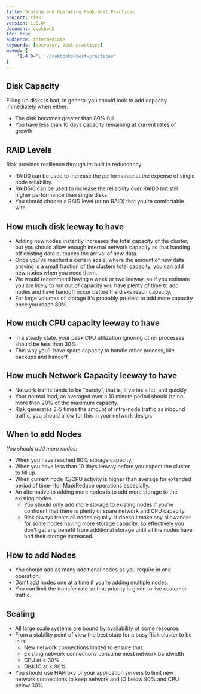 ```yaml
---
title: Scaling and Operating Riak Best Practices
project: riak
version: 1.0.0+
document: cookbook
toc: true
audience: intermediate
keywords: [operator, best-practices]
moved: {
    '1.4.0-': '/cookbooks/best-practices'
}
---
```


## Disk Capacity

Filling up disks is bad, in general you should look to add capacity immediately when either:

 - The disk becomes greater than 80% full.
 - You have less than 10 days capacity remaining at current rates of growth.


## RAID Levels

Riak provides resilience through its built in redundancy.

 - RAID0 can be used to increase the performance at the expense of single node reliability.
 - RAID5/6 can be used to increase the reliability over RAID0 but still higher performance than single disks.
 - You should choose a RAID level (or no RAID) that you’re comfortable with.


## How much disk leeway to have

 - Adding new nodes instantly increases the total capacity of the cluster, but you should allow enough internal network capacity so that handing off existing data outpaces the arrival of new data.
 - Once you’ve reached a certain scale, where the amount of new data arriving is a small fraction of the clusters total capacity, you can add new nodes when you need them.
 - We would recommend having a week or two leeway, so if you estimate you are likely to run out of capacity you have plenty of time to add nodes and have handoff occur before the disks reach capacity.
 - For large volumes of storage it's probably prudent to add more capacity once you reach 80%.


## How much CPU capacity leeway to have

 - In a steady state, your peak CPU utilization ignoring other processes should be less than 30%.
 - This way you’ll have spare capacity to handle other process, like backups and handoff.


## How much Network Capacity leeway to have

 - Network traffic tends to be “bursty”, that is, it varies a lot, and quickly.
 - Your normal load, as averaged over a 10 minute period should be no more than 20% of the maximum capacity.
 - Riak generates 3-5 times the amount of intra-node traffic as inbound traffic, you should allow for this in your network design.


## When to add Nodes

*You should add more nodes:*
 - When you have reached 80% storage capacity.
 - When you have less than 10 days leeway before you expect the cluster to fill up.
 - When current node IO/CPU activity is higher than average for extended period of time--for Map/Reduce operations especially.
 - An alternative to adding more nodes is to add more storage to the existing nodes.
   - You should only add more storage to existing nodes if you’re confident that there is plenty of spare network and CPU capacity.
   - Riak always treats all nodes equally. It doesn't make any allowances for some nodes having more storage capacity, so effectively you don't get any benefit from additional storage until all the nodes have had their storage increased.


## How to add Nodes

 - You should add as many additional nodes as you require in one operation.
 - Don’t add nodes one at a time if you’re adding multiple nodes.
 - You can limit the transfer rate so that priority is given to live customer traffic.


## Scaling

 - All large scale systems are bound by availability of some resource.
 - From a stability point of view the best state for a busy Riak cluster to be in is:
   - New network connections limited to ensure that:
   - Existing network connections consume most network bandwidth
   - CPU at < 30%
   - Disk IO at < 90%
 - You should use HAProxy or your application servers to limit new network connections to keep network and IO below 90% and CPU below 30%
